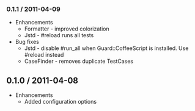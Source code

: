 ### 0.1.1 / 2011-04-09

* Enhancements
  * Formatter - improved colorization
  * Jstd - #reload runs all tests
* Bug fixes
  * Jstd - disable #run_all when Guard::CoffeeScript is installed. Use #reload instead
  * CaseFinder - removes duplicate TestCases

## 0.1.0 / 2011-04-08

* Enhancements
  * Added configuration options